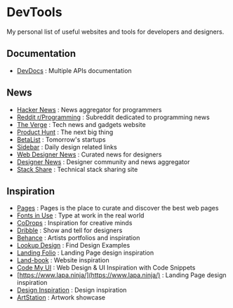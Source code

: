 # DevTools

My personal list of useful websites and tools for developers and designers.

## Documentation

* [DevDocs](http://devdocs.io) : Multiple APIs documentation

## News

* [Hacker News](https://news.ycombinator.com/) : News aggregator for programmers
* [Reddit r/Programming](https://www.reddit.com/r/programming/) : Subreddit
  dedicated to programming news
* [The Verge](https://www.theverge.com/) : Tech news and gadgets website
* [Product Hunt](https://www.producthunt.com/) : The next big thing
* [BetaList](https://betalist.com/) : Tomorrow's startups 
* [Sidebar](https://sidebar.io/) : Daily design related links
* [Web Designer News](http://www.webdesignernews.com/) : Curated news for designers
* [Designer News](https://www.designernews.co/) : Designer community and news aggregator
* [Stack Share](https://stackshare.io/) : Technical stack sharing site

## Inspiration

* [Pages](https://www.pages.xyz/) : Pages is the place to curate and discover the best web pages
* [Fonts in Use](https://fontsinuse.com/) : Type at work in the real world
* [CoDrops](https://tympanus.net/codrops/) : Inspiration for creative minds
* [Dribble](https://dribbble.com) : Show and tell for designers
* [Behance](https://www.behance.net/) : Artists portfolios and inspiration
* [Lookup Design](https://lookup.design/) : Find Design Examples
* [Landing Folio](https://www.landingfolio.com/) : Landing Page design inspiration
* [Land-book](https://land-book.com/) : Website inspiration
* [Code My UI](https://codemyui.com/) : Web Design & UI Inspiration with Code Snippets
* [https://www.lapa.ninja/](https://www.lapa.ninja/) : Landing Page design inspiration
* [Design Inspiration](https://www.designspiration.com/) : Design inspiration
* [ArtStation](https://www.artstation.com/) : Artwork showcase


